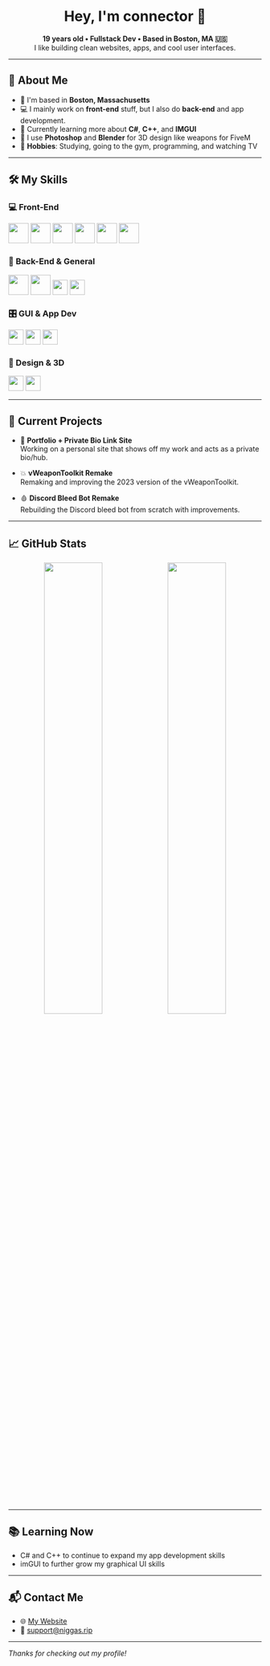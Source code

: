 <h1 align="center">Hey, I'm connector 👋</h1>

<p align="center">
  <strong>19 years old • Fullstack Dev • Based in Boston, MA 🇺🇸</strong><br>
  I like building clean websites, apps, and cool user interfaces.
</p>

---

## 🧠 About Me

- 📍 I'm based in **Boston, Massachusetts**
- 💻 I mainly work on **front-end** stuff, but I also do **back-end** and app development.
- 🧪 Currently learning more about **C#**, **C++**, and **IMGUI**
- 🎨 I use **Photoshop** and **Blender** for 3D design like weapons for FiveM
- 🧠 **Hobbies**: Studying, going to the gym, programming, and watching TV

---

## 🛠 My Skills

### 💻 Front-End
<p align="left">
  <img src="https://raw.githubusercontent.com/danielcranney/readme-generator/main/public/icons/skills/html5-colored.svg" width="40" height="40" />
  <img src="https://raw.githubusercontent.com/danielcranney/readme-generator/main/public/icons/skills/css3-colored.svg" width="40" height="40" />
  <img src="https://raw.githubusercontent.com/danielcranney/readme-generator/main/public/icons/skills/javascript-colored.svg" width="40" height="40" />
  <img src="https://raw.githubusercontent.com/danielcranney/readme-generator/main/public/icons/skills/typescript-colored.svg" width="40" height="40" />
  <img src="https://raw.githubusercontent.com/danielcranney/readme-generator/main/public/icons/skills/react-colored.svg" width="40" height="40" />
  <img src="https://raw.githubusercontent.com/danielcranney/readme-generator/main/public/icons/skills/nextjs-colored-dark.svg" width="40" height="40" />
</p>

### 🧰 Back-End & General
<p align="left">
  <img src="https://raw.githubusercontent.com/danielcranney/readme-generator/main/public/icons/skills/nodejs-colored.svg" width="40" height="40" />
  <img src="https://raw.githubusercontent.com/danielcranney/readme-generator/main/public/icons/skills/python-colored.svg" width="40" height="40" />
  <img src="https://img.shields.io/badge/-Lua-000080?style=flat&logo=lua&logoColor=white" height="30" />
  <img src="https://img.shields.io/badge/-SQL-4479A1?style=flat&logo=postgresql&logoColor=white" height="30" />
</p>

### 🎛 GUI & App Dev
<p align="left">
  <img src="https://img.shields.io/badge/-Guna2_UI-informational?style=flat&logo=windows&logoColor=white" height="30" />
  <img src="https://img.shields.io/badge/-Siticone-informational?style=flat&logo=windows&logoColor=white" height="30" />
  <img src="https://img.shields.io/badge/-IMGUI-informational?style=flat&logo=directx&logoColor=white" height="30" />
</p>

### 🎨 Design & 3D
<p align="left">
  <img src="https://img.shields.io/badge/-Photoshop-31A8FF?style=flat&logo=Adobe-Photoshop&logoColor=white" height="30" />
  <img src="https://img.shields.io/badge/-Blender-F5792A?style=flat&logo=Blender&logoColor=white" height="30" />
</p>

---

## 🎯 Current Projects

- 🧩 **Portfolio + Private Bio Link Site**  
  Working on a personal site that shows off my work and acts as a private bio/hub.

- 💥 **vWeaponToolkit Remake**  
  Remaking and improving the 2023 version of the vWeaponToolkit.

- 🩸 **Discord Bleed Bot Remake**  
  Rebuilding the Discord bleed bot from scratch with improvements.

---

## 📈 GitHub Stats

<p align="center">
  <img src="https://github-readme-stats.vercel.app/api?username=9mwo&show_icons=true&theme=tokyonight" width="48%"/>
  <img src="https://github-readme-streak-stats.herokuapp.com/?user=9mwo&theme=tokyonight" width="48%"/>
</p>

---

## 📚 Learning Now

- C# and C++ to continue to expand my app development skills  
- imGUI to further grow my graphical UI skills

---

## 📬 Contact Me

- 🌐 [My Website](https://niggas.rip)  
- 📧 support@niggas.rip

---

_Thanks for checking out my profile!_
